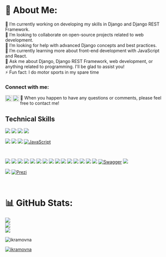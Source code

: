 




# 💫 About Me:
🔭 I’m currently working on developing my skills in Django and Django REST Framework.<br>👯 I’m looking to collaborate on open-source projects related to web development.<br>🤝 I’m looking for help with advanced Django concepts and best practices.<br>🌱 I’m currently learning more about front-end development with JavaScript and React.<br>💬 Ask me about Django, Django REST Framework, web development, or anything related to programming. I'll be glad to assist you!<br>⚡️ Fun fact: I do motor sports in my spare time


<!-- ## 🌐 Socials:
[![Instagram](https://img.shields.io/badge/Instagram-%23E4405F.svg?logo=Instagram&logoColor=white)](https://instagram.com/@kamila.murodovna) [![Pinterest](https://img.shields.io/badge/Pinterest-%23E60023.svg?logo=Pinterest&logoColor=white)](https://pinterest.com/@muslimazokirjonova2004)  -->

### Connect with me:

<a href="https://www.linkedin.com/in/muslima-zokirjonova-a45694279/"><img align="left" src="https://raw.githubusercontent.com/yushi1007/yushi1007/main/images/linkedin.svg" alt="Yu Shi | LinkedIn" width="21px"/></a>
<a href="https://leetcode.com/Muslima_03/"><img align="left" src="https://raw.githubusercontent.com/rahuldkjain/github-profile-readme-generator/master/src/images/icons/Social/leet-code.svg" alt="Yu Shi | Medium" width="21px"/></a>


 💬 When you happen to have any questions or comments, please feel free to contact me!
 </br>
<!-- - 🔶 Learn about my experiences through this. [Resume](https://github.com/ZokirjonovaMuslima/ZokirjonovaMuslima/blob/main/Zokirjonova Muslima.pdf) -->




## Technical Skills

![](https://img.shields.io/badge/Python-information?color=3670A0&style=flat&logo=python&logoColor=ffdd54)
![](https://img.shields.io/badge/PostgreSQL-informational?style=flat&logo=PostgreSQL&color=336791)
![](https://img.shields.io/badge/MySQL-informational?style=flat&logo=MySQL&color=039BE5&logoColor=white)
![](https://img.shields.io/badge/SQLite-informational?style=flat&logo=SQLite&color=003B57)
</br>

![](https://img.shields.io/badge/HTML5-information?color=%23E34F26&style=flat&logo=html5&logoColor=white)
![](https://img.shields.io/badge/CSS3-information?color=%231572B6&style=flat&logo=css3&logoColor=white)
![](https://img.shields.io/badge/bootstrap-information?color=%23563D7C&style=flat&logo=bootstrap&logoColor=white)
[![JavaScript](https://img.shields.io/badge/-JavaScript-informational?style=flat&logo=javascript&logoColor=white&color=F7DF1E)](https://www.javascript.com/)

</br>

![](https://img.shields.io/badge/Django-informational?style=flat&logo=django&color=%23092E20)
![](https://img.shields.io/badge/Django-REST-information?style=flat&logo=django&logoColor=white&color=ff1709&labelColor=gray)
![](https://img.shields.io/badge/JWT-information?color=black&style=flat&logo=JSON%20web%20tokens)
![](https://img.shields.io/badge/Redis-informational?style=flat&logo=redis&color=%23DD0031&logoColor=white)
![](https://img.shields.io/badge/Git-informational?style=flat&logo=Git&color=%23F05033&logoColor=white)
![](https://img.shields.io/badge/Postman-informational?style=flat&logo=postman&color=FF6C37&logoColor=white)
![](https://img.shields.io/badge/Ubuntu-information?color=E95420&style=flat&logo=ubuntu&logoColor=white)
![](https://img.shields.io/badge/Windows-information?color=0078D6&style=flat&logo=windows&logoColor=white)
![](https://img.shields.io/badge/Docker-information?color=%230db7ed&style=flat&logo=docker&logoColor=white)
![](https://img.shields.io/badge/Apache-information?color=%23D42029&style=flat&logo=apache&logoColor=white)
![](https://img.shields.io/badge/Nginx-information?color=%23009639.svg&style=flat&logo=nginx&logoColor=white)
![](https://img.shields.io/badge/Gunicorn-information?color=%298729&style=flat&logo=gunicorn&logoColor=white)
![](https://img.shields.io/badge/DigitalOcean-information?color=%230167ff&style=flat&logo=digitalOcean&logoColor=white)
![](https://img.shields.io/badge/GitHub-informational?style=flat&logo=GitHub&color=181717)
![](https://img.shields.io/badge/PyCharm-information?style=flat&logo=pycharm&logoColor=black&color=black&labelColor=green)
[![Swagger](https://img.shields.io/badge/Swagger-informational?style=flat&logo=Swagger&logoColor=white&color=85EA2D)](https://swagger.io/)
[![](https://img.shields.io/badge/Elasticsearch-information?color=005571&style=flat&logo=elasticsearch&logoColor=orange)](https://www.elastic.co/)



![](https://img.shields.io/badge/Trello-information?color=%23026AA7&style=flat&logo=Trello&logoColor=white)
[![Prezi](https://img.shields.io/badge/Prezi-informational?style=flat&logo=Prezi&color=FF6C34)](https://www.prezi.com)


</br>


# 📊 GitHub Stats:
![](https://github-readme-stats.vercel.app/api?username=ikramovna&theme=swift&hide_border=false&include_all_commits=false&count_private=true)<br/>
![](https://github-readme-streak-stats.herokuapp.com/?user=ikramovna&theme=swift&hide_border=false)<br/>
![](https://github-readme-stats.vercel.app/api/top-langs/?username=ikramovna&theme=swift&hide_border=false&include_all_commits=false&count_private=true&layout=compact)

<!-- ## 🏆 GitHub Trophies
![](https://github-profile-trophy.vercel.app/?username=ikramovna&theme=nord&no-frame=false&no-bg=true&margin-w=4)

 -->

<p align="left"> <img src="https://komarev.com/ghpvc/?username=ikramovna&label=Profile%20views&color=0e75b6&style=flat" alt="ikramovna" />
</p>

<p align="left"> <a href="https://github.com/ryo-ma/github-profile-trophy"><img src="https://github-profile-trophy.vercel.app/?username=ikramovna" alt="ikramovna" /></a> </p>


